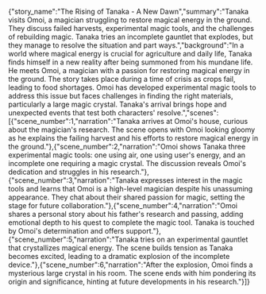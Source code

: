 {"story_name":"The Rising of Tanaka - A New Dawn","summary":"Tanaka visits Omoi, a magician struggling to restore magical energy in the ground. They discuss failed harvests, experimental magic tools, and the challenges of rebuilding magic. Tanaka tries an incomplete gauntlet that explodes, but they manage to resolve the situation and part ways.","background":"In a world where magical energy is crucial for agriculture and daily life, Tanaka finds himself in a new reality after being summoned from his mundane life. He meets Omoi, a magician with a passion for restoring magical energy in the ground. The story takes place during a time of crisis as crops fail, leading to food shortages. Omoi has developed experimental magic tools to address this issue but faces challenges in finding the right materials, particularly a large magic crystal. Tanaka's arrival brings hope and unexpected events that test both characters' resolve.","scenes":[{"scene_number":1,"narration":"Tanaka arrives at Omoi's house, curious about the magician's research. The scene opens with Omoi looking gloomy as he explains the failing harvest and his efforts to restore magical energy in the ground."},{"scene_number":2,"narration":"Omoi shows Tanaka three experimental magic tools: one using air, one using user's energy, and an incomplete one requiring a magic crystal. The discussion reveals Omoi's dedication and struggles in his research."},{"scene_number":3,"narration":"Tanaka expresses interest in the magic tools and learns that Omoi is a high-level magician despite his unassuming appearance. They chat about their shared passion for magic, setting the stage for future collaboration."},{"scene_number":4,"narration":"Omoi shares a personal story about his father's research and passing, adding emotional depth to his quest to complete the magic tool. Tanaka is touched by Omoi's determination and offers support."},{"scene_number":5,"narration":"Tanaka tries on an experimental gauntlet that crystallizes magical energy. The scene builds tension as Tanaka becomes excited, leading to a dramatic explosion of the incomplete device."},{"scene_number":6,"narration":"After the explosion, Omoi finds a mysterious large crystal in his room. The scene ends with him pondering its origin and significance, hinting at future developments in his research."}]}